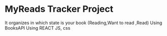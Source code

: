 # MyReads Tracker Project

It organizes in which state is your book (Reading,Want to read ,Read)
Using BooksAPI
Using REACT JS, css
